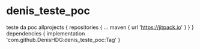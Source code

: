 # denis_teste_poc
teste da poc
allprojects {
		repositories {
			...
			maven { url 'https://jitpack.io' }
		}
	}
  dependencies {
	        implementation 'com.github.DenisHDG:denis_teste_poc:Tag'
	}
